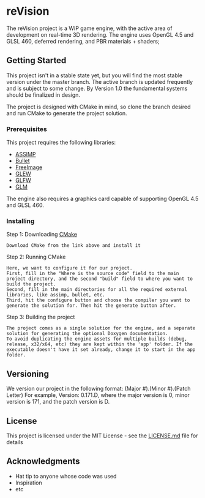 # reVision

The reVision project is a WIP game engine, with the active area of development on real-time 3D rendering.
The engine uses OpenGL 4.5 and GLSL 460, deferred rendering, and PBR materials + shaders;

## Getting Started

This project isn't in a stable state yet, but you will find the most stable version under the master branch.
The active branch is updated frequently and is subject to some change. By Version 1.0 the fundamental systems should be finalized in design.

The project is designed with CMake in mind, so clone the branch desired and run CMake to generate the project solution.

### Prerequisites

This project requires the following libraries:
* [ASSIMP](http://www.assimp.org/)
* [Bullet](http://bulletphysics.org/wordpress/)
* [FreeImage](http://freeimage.sourceforge.net/)
* [GLEW](http://glew.sourceforge.net/)
* [GLFW](http://www.glfw.org/)
* [GLM](https://glm.g-truc.net/0.9.9/index.html)

The engine also requires a graphics card capable of supporting OpenGL 4.5 and GLSL 460.

### Installing

Step 1: Downloading [CMake](https://cmake.org/)

```
Download CMake from the link above and install it
```

Step 2: Running CMake

```
Here, we want to configure it for our project.
First, fill in the "Where is the source code" field to the main project directory, and the second "build" field to where you want to build the project.
Second, fill in the main directories for all the required external libraries, like assimp, bullet, etc.
Third, hit the configure button and choose the compiler you want to generate the solution for. Then hit the generate button after.
```

Step 3: Building the project

```
The project comes as a single solution for the engine, and a separate solution for generating the optional Doxygen documentation.
To avoid duplicating the engine assets for multiple builds (debug, release, x32/x64, etc) they are kept within the 'app' folder. If the executable doesn't have it set already, change it to start in the app folder.
```

## Versioning

We version our project in the following format: (Major #).(Minor #).(Patch Letter)
For example, Version: 0.171.D, where the major version is 0, minor version is 171, and the patch version is D.

## License

This project is licensed under the MIT License - see the [LICENSE.md](LICENSE.md) file for details

## Acknowledgments

* Hat tip to anyone whose code was used
* Inspiration
* etc
